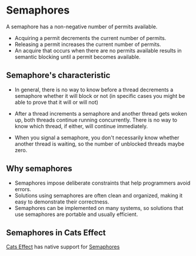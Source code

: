 # Semaphores

A semaphore has a non-negative number of permits available.

- Acquiring a permit decrements the current number of permits.
- Releasing a permit increases the current number of permits.
- An acquire that occurs when there are no permits available results in semantic blocking until a permit becomes available.

## Semaphore's characteristic

- In general, there is no way to know before a thread decrements a semaphore whether it will block or not (in specific cases you might be able to prove that it will or will not)

- After a thread increments a semaphore and another thread gets woken up, both threads continue running concurrently. There is no way to know which thread, if either, will continue immediately.

- When you signal a semaphore, you don't necessarily know whether another thread is waiting, so the number of unblocked threads maybe zero.

## Why semaphores

- Semaphores impose deliberate constraints that help programmers avoid errors.
- Solutions using semaphores are often clean and organized, making it easy to demonstrate their correctness.
- Semaphores can be implemented on many systems, so solutions that use semaphores are portable and usually efficient.

## Semaphores in Cats Effect

[Cats Effect](https://typelevel.org/cats-effect/) has native support for [Semaphores](https://typelevel.org/cats-effect/docs/std/semaphore)
